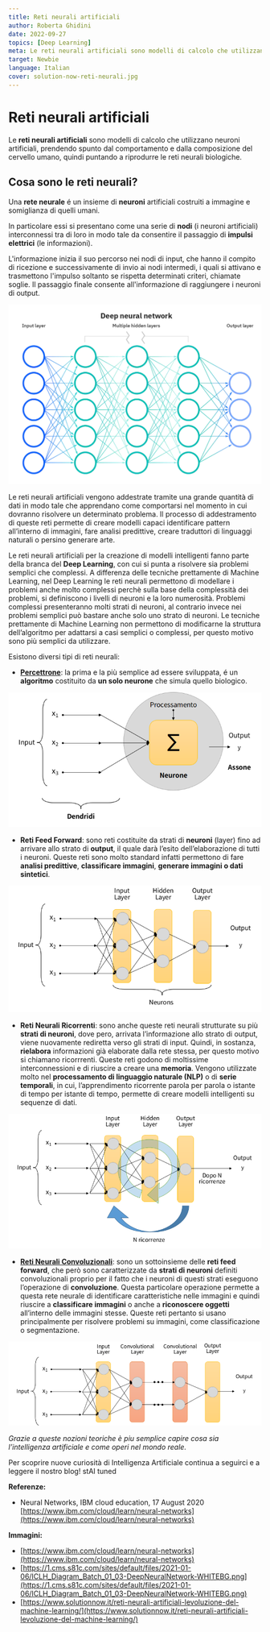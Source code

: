 ```yaml
---
title: Reti neurali artificiali
author: Roberta Ghidini
date: 2022-09-27
topics: [Deep Learning]
meta: Le reti neurali artificiali sono modelli di calcolo che utilizzano neuroni artificiali, prendendo spunto dal comportamento e dalla composizione del cervello umano.
target: Newbie
language: Italian
cover: solution-now-reti-neurali.jpg
---
```


# Reti neurali artificiali

Le **reti neurali artificiali** sono modelli di calcolo che utilizzano neuroni artificiali, prendendo spunto dal comportamento e dalla composizione del cervello umano, quindi puntando a riprodurre le reti neurali biologiche.

## Cosa sono le reti neurali?

Una **rete neurale** é un insieme di **neuroni** artificiali costruiti a immagine e somiglianza di quelli umani.

In particolare essi si presentano come una serie di **nodi** (i neuroni artificiali) interconnessi tra di loro in modo tale da consentire il passaggio di **impulsi elettrici** (le informazioni).

L'informazione inizia il suo percorso nei nodi di input, che hanno il compito di ricezione e successivamente di invio ai nodi intermedi, i quali si attivano e trasmettono l'impulso soltanto se rispetta determinati criteri, chiamate soglie. Il passaggio finale consente all'informazione di raggiungere i neuroni di output.

![Rete neurale artificiale](./Storia_dellIntelligenza_Artificiale_reti_neurali.webp)

Le reti neurali artificiali vengono addestrate tramite una grande quantità di dati in modo tale che apprendano come comportarsi nel momento in cui dovranno risolvere un determinato problema. Il processo di addestramento di queste reti permette di creare modelli capaci identificare pattern all’interno di immagini, fare analisi predittive, creare traduttori di linguaggi naturali o persino generare arte.

Le reti neurali artificiali per la creazione di modelli intelligenti fanno parte della branca del **Deep Learning**, con cui si punta a risolvere sia problemi semplici che complessi. A differenza delle tecniche prettamente di Machine Learning, nel Deep Learning le reti neurali permettono di modellare i problemi anche molto complessi perchè sulla base della complessità dei problemi, si definiscono i livelli di neuroni e la loro numerosità. Problemi complessi presenteranno molti strati di neuroni, al contrario invece nei problemi semplici può bastare anche solo uno strato di neuroni. Le tecniche prettamente di Machine Learning non permettono di modificarne la struttura dell’algoritmo per adattarsi a casi semplici o complessi, per questo motivo sono più semplici da utilizzare.

Esistono diversi tipi di reti neurali:

- **[Percettrone](./../quando-%C3%A8-nata-l-intelligenza-artificiale/Quando%20%C3%A8%20nata%20l%E2%80%99Intelligenza%20Artificiale.md)**: la prima e la più semplice ad essere sviluppata, é un **algoritmo** costituito da **un solo neurone** che simula quello biologico.

![Percettrone](./Untitled.png)

- **Reti Feed Forward**: sono reti costituite da strati di **neuroni** (layer) fino ad arrivare allo strato di **output**, il quale darà l’esito dell’elaborazione di tutti i neuroni. Queste reti sono molto standard infatti permettono di fare **analisi predittive**, **classificare immagini**, **generare immagini o dati sintetici**.

![Rete feed forward](./Untitled1.png)

- **Reti Neurali Ricorrenti**: sono anche queste reti neurali strutturate su più **strati di neuroni**, dove pero, arrivata l’informazione allo strato di output, viene nuovamente rediretta verso gli strati di input. Quindi, in sostanza, **rielabora** informazioni già elaborate dalla rete stessa, per questo motivo si chiamano ricorrrenti. Queste reti godono di moltissime interconnessioni e di riuscire a creare una **memoria**. Vengono utilizzate molto nel **processamento di linguaggio naturale (NLP)** o di **serie temporali**, in cui, l’apprendimento ricorrente parola per parola o istante di tempo per istante di tempo, permette di creare modelli intelligenti su sequenze di dati.

![Rete neurale ricorrente](./Untitled2.png)

- **[Reti Neurali Convoluzionali](./../cosa-sono-le-reti-neurali-convoluzionali/Cosa%20sono%20le%20Reti%20Neurali%20Convoluzionali.md)**: sono un sottoinsieme delle **reti feed forward**, che però sono caratterizzate da **strati di neuroni** definiti convoluzionali proprio per il fatto che i neuroni di questi strati eseguono l’operazione di **convoluzione**. Questa particolare operazione permette a questa rete neurale di identificare caratteristiche nelle immagini e quindi riuscire a **classificare immagini** o anche a **riconoscere oggetti** all’interno delle immagini stesse. Queste reti pertanto si usano principalmente per risolvere problemi su immagini, come classificazione o segmentazione.

![Rete neurale convoluzionale](./Untitled3.png)

*Grazie a queste nozioni teoriche è piu semplice capire cosa sia l’intelligenza artificiale e come operi nel mondo reale.* 

Per scoprire nuove curiosità di Intelligenza Artificiale continua a seguirci e a leggere il nostro blog! stAI tuned 

**Referenze:** 

- Neural Networks, IBM cloud education, 17 August 2020 [https://www.ibm.com/cloud/learn/neural-networks](https://www.ibm.com/cloud/learn/neural-networks)

**Immagini:** 

- [https://www.ibm.com/cloud/learn/neural-networks](https://www.ibm.com/cloud/learn/neural-networks)
- [https://1.cms.s81c.com/sites/default/files/2021-01-06/ICLH_Diagram_Batch_01_03-DeepNeuralNetwork-WHITEBG.png](https://1.cms.s81c.com/sites/default/files/2021-01-06/ICLH_Diagram_Batch_01_03-DeepNeuralNetwork-WHITEBG.png)
- [https://www.solutionnow.it/reti-neurali-artificiali-levoluzione-del-machine-learning/](https://www.solutionnow.it/reti-neurali-artificiali-levoluzione-del-machine-learning/)